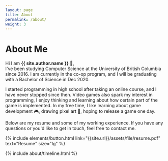 ```yaml
---
layout: page
title: About
permalink: /about/
weight: 3
---
```


# **About Me**

Hi I am **{{ site.author.name }}** :wave:,<br>
I've been studying Computer Science at the University of British Columbia since 2016. I am currently in the co-op program, and I will be graduating with a Bachelor of Science in Dec 2020.

I started programming in high school after taking an online course, and I have never stopped since then. Video games also spark my interest in programming, I enjoy thinking and learning about how certain part of the game is implemented. In my free time, I like learning about game development :video_game:, drawing pixel art :art:, hoping to release a game one day.

Below are my resume and some of my working experience. If you have any questions or you'd like to get in touch, feel free to contact me.

<p class="text-center">
{% include elements/button.html link="{{site.url}}/assets/file/resume.pdf" text="Resume" size="lg" %}
</p>

<div class="row">
{% include about/timeline.html %}
</div>
